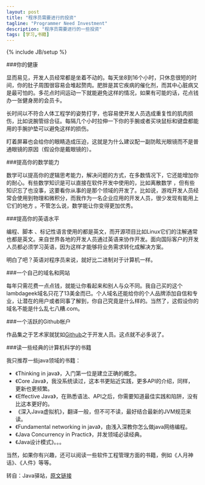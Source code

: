 ```yaml
---
layout: post
title: "程序员需要进行的投资"
tagline: "Programmer Need Investment"
description: "程序员需要进行的一些投资"
tags: [学习,书籍]
---
```

{% include JB/setup %}

###你的健康

显而易见，开发人员经常都是坐着不动的。每天坐8到16个小时，只休息很短的时间，你的肚子周围很容易会堆起赘肉。肥胖是其它疾病的催化剂，而其中心脏病又是最可怕的。多花点时间运动一下就能避免这样的情况，如果有可能的话，花点钱办一张健身房的会员卡。

长时间以不符合人体工程学的姿势打字，也容易使开发人员选成重复性的肌肉损伤，比如说腕管综合征。每隔几个小时拉伸一下你的手腕或者买块鼠标和键盘都能用的手腕护垫可以避免这样的损伤。

盯着屏幕也会给你的眼睛造成压迫，这就是为什么建议配一副防眩光眼镜而不是普通眼镜的原因（假设你是戴眼镜的）。

###提高你的数学能力

数学可以提高你的逻辑思考能力，解决问题的方式，在多数情况下，它还能增加你的耐心。有些数学知识是可以直接在软件开发中使用的，比如离散数学 ，但有些知识忘了也没事，这要看你从事的是那个领域的开发了。比如说，游戏开发人员经常会使用到物理和微积分，而我作为一名企业应用的开发人员，很少发现有能用上它们的地方 。不管怎么说，数学能让你变得更加优秀。

###提高你的英语水平

编程、脚本 、标记性语言使用的都是英文，而开源项目比如Linux它们的注解通常也都是英文。来自世界各地的开发人员通过英语来协作开发。面向国际客户的开发人员都必须学习英语，因为这样才能够将业务需求转化成解决方案。

明白了吧？英语对程序员来说，就好比二进制对于计算机一样。

###一个自己的域名和网站

每年只需花费一点点钱，就能让你看起来和别人与众不同。我自己买的这个lambdageek域名只花了13美金而已。个人域名还能给你的个人品牌添加自信和专业，让潜在的用户或者同事了解到，你自己究竟是什么样的。当然了，这假设你的域名不能是什么乱七八糟.com。

###一个活跃的Github帐户

作品集之于艺术家就犹如[Github][]之于开发人员。这点就不必多说了。

###读一些经典的计算机科学的书籍

我只推荐一些java领域的书籍：

*	《Thinking in java》，入门第一位是建立正确的概念。
*	《Core Java》，我没系统读过，这本书更贴近实践，更多API的介绍，同样，更新也更频繁。
*	《Effective Java》，在熟悉语法、API之后，你需要知道最佳实践和陷阱，没有比这本更好的。
*	《深入Java虚拟机》，翻译一般，但不可不读，最好结合最新的JVM规范来读。
*	《Fundamental networking in java》，由浅入深教你怎么做java网络编程。
*	《Java Concurrency in Practic》，并发领域必读经典。
*	《Java设计模式》。。。

当然，如果你有兴趣，还可以阅读一些软件工程管理方面的书籍，例如《人月神话》、《人件》等等。

转自：Java驿站，[原文链接][]

[原文链接]: http://it.deepinmind.com/%E5%85%B6%E5%AE%83/2014/06/09/things-a-software-developer-must-invest-in.html
[Github]: http://www.github.com